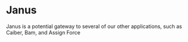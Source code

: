 # Janus
Janus is a potential gateway to several of our other applications, such as Caiber, Bam, and Assign Force
